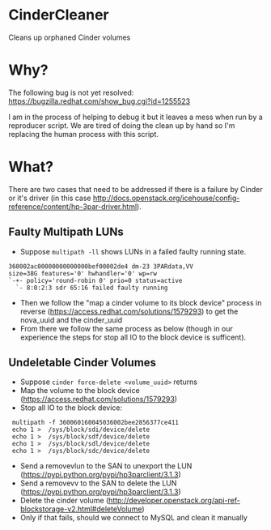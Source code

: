 # CinderCleaner
Cleans up orphaned Cinder volumes

# Why?
The following bug is not yet resolved: https://bugzilla.redhat.com/show_bug.cgi?id=1255523

I am in the process of helping to debug it but it leaves a mess
when run by a reproducer script. We are tired of doing the clean up
by hand so I'm replacing the human process with this script. 

# What?
There are two cases that need to be addressed if there is a failure by
Cinder or it's driver (in this case
http://docs.openstack.org/icehouse/config-reference/content/hp-3par-driver.html).


## Faulty Multipath LUNs

- Suppose `multipath -ll` shows LUNs in a failed faulty running state. 
~~~
360002ac00000000000000bef00002de4 dm-23 3PARdata,VV
size=38G features='0' hwhandler='0' wp=rw
`-+- policy='round-robin 0' prio=0 status=active
  `- 8:0:2:3 sdr 65:16 failed faulty running
~~~
- Then we follow the "map a cinder volume to its block device" process
  in reverse (https://access.redhat.com/solutions/1579293) to get the
  nova_uuid and the cinder_uuid 
- From there we follow the same process as below (though in our
  experience the steps for stop all IO to the block device is
  sufficent). 

## Undeletable Cinder Volumes
- Suppose `cinder force-delete <volume_uuid>` returns 
- Map the volume to the block device (https://access.redhat.com/solutions/1579293)
- Stop all IO to the block device:
~~~
 multipath -f 360060160045036002bee2856377ce411
 echo 1 >  /sys/block/sdi/device/delete
 echo 1 >  /sys/block/sdf/device/delete
 echo 1 >  /sys/block/sdl/device/delete
 echo 1 >  /sys/block/sdc/device/delete
~~~
- Send a removevlun to the SAN to unexport the LUN (https://pypi.python.org/pypi/hp3parclient/3.1.3)
- Send a removevv to the SAN to delete the LUN (https://pypi.python.org/pypi/hp3parclient/3.1.3)
- Delete the cinder volume (http://developer.openstack.org/api-ref-blockstorage-v2.html#deleteVolume)
- Only if that fails, should we connect to MySQL and clean it manually
